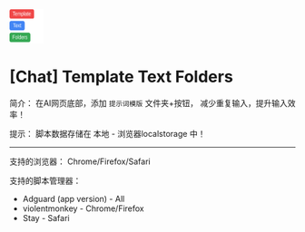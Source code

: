 <img src="./Icon.svg" alt="图标" width="60" height="60"/>

# [Chat] Template Text Folders
简介：
在AI网页底部，添加 `提示词模版` 文件夹+按钮，
减少重复输入，提升输入效率！

提示：
脚本数据存储在 本地 - 浏览器localstorage 中！

---

支持的浏览器：
Chrome/Firefox/Safari

支持的脚本管理器：
- Adguard (app version) - All
- violentmonkey - Chrome/Firefox
- Stay - Safari
